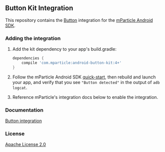 ## Button Kit Integration

This repository contains the [Button](https://www.usebutton.com/) integration for the [mParticle Android SDK](https://github.com/mParticle/mparticle-android-sdk).

### Adding the integration

1. Add the kit dependency to your app's build.gradle:

    ```groovy
    dependencies {
        compile 'com.mparticle:android-button-kit:4+'
    }
    ```
2. Follow the mParticle Android SDK [quick-start](https://github.com/mParticle/mparticle-android-sdk), then rebuild and launch your app, and verify that you see `"Button detected"` in the output of `adb logcat`.
3. Reference mParticle's integration docs below to enable the integration.

### Documentation

[Button integration](http://docs.mparticle.com/?java#button)

### License

[Apache License 2.0](http://www.apache.org/licenses/LICENSE-2.0)